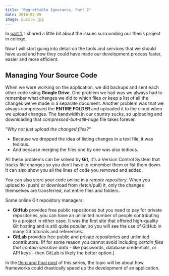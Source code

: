 ```yaml
---
title: "Regrettable Ignorance, Part 2"
date: 2016-02-28
image: puzzle.jpg
---
```


In [part 1](/blog/regrettable-ignorance-part-1), I shared a little bit about the issues surrounding our thesis project in college.

Now I will start going into detail on the tools and services that we should have used and how they could have made our development process faster, easier and more efficient.

## Managing Your Source Code

When we were working on the application, we did backups and sent each other code using **Google Drive**. One problem we had was we always had to remember what changes we did to which files *or* keep a list of all the changes we've made in a separate document. Another problem was that we always compressed the **ENTIRE FOLDER** and uploaded it to the cloud when we upload changes. The bandwidth in our country sucks, so uploading and downloading that *compressed-but-still-huge* file takes forever.

*"Why not just upload the changed files?"*

- Because we dropped the idea of listing changes in a text file, it was tedious.
- And because merging the files one by one was also tedious.

All these problems can be solved by **Git**, it's a Version Control System that tracks file changes so you don't have to remember them or list them down. It can also show you all the lines of code you removed and added.

You can also store your code online in a *remote repository*. When you upload to (push) or download from (fetch/pull) it, only the changes themselves are transferred, not entire files and folders.

Some online Git repository managers:

- **GitHub** provides free public repositories but you need to pay for private repositories, you can have an unlimited number of people contributing to a project in either case. It was the first site that offered high-quality Git hosting and is still quite popular, so you will see the use of GitHub in many Git tutorials and references.
- **GitLab** provides free public and private repositories and unlimited contributors. (If for some reason you cannot avoid including *certain files that contain sensitive data* - like passwords, database credentials, or API keys - then GitLab is likely the better option.)

In the [third and final post](/blog/regrettable-ignorance-part-3) of this series, the topic will be about how frameworks could drastically speed up the development of an application.
